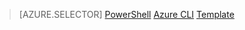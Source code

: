 > [AZURE.SELECTOR]
[PowerShell](/documentation/articles/virtual-network-deploy-multinic-arm-ps/)
[Azure CLI](/documentation/articles/virtual-network-deploy-multinic-arm-cli/)
[Template](/documentation/articles/virtual-network-deploy-multinic-arm-template/)
